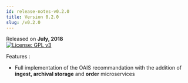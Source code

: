 ```yaml
---
id: release-notes-v0.2.0
title: Version 0.2.0
slug: /v0.2.0
---
```


Released on **July, 2018**  
[![License: GPL v3](https://img.shields.io/badge/License-GPLv3-blue.svg)](https://www.gnu.org/licenses/gpl-3.0)

Features :

   * Full implementation of the OAIS recommandation with the addition of **ingest, archival storage** and **order** microservices
